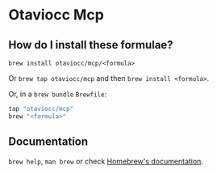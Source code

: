 # Otaviocc Mcp

## How do I install these formulae?

`brew install otaviocc/mcp/<formula>`

Or `brew tap otaviocc/mcp` and then `brew install <formula>`.

Or, in a `brew bundle` `Brewfile`:

```ruby
tap "otaviocc/mcp"
brew "<formula>"
```

## Documentation

`brew help`, `man brew` or check [Homebrew's documentation](https://docs.brew.sh).
